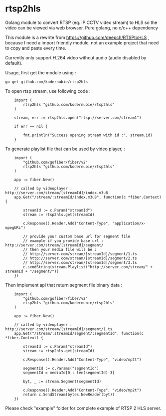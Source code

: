 # rtsp2hls
Golang module to convert RTSP (eq. IP CCTV video stream) to HLS so the video can be viewed via web browser. Pure golang, no c/c++ dependency

This module is a rewrite from https://github.com/deepch/RTSPtoHLS , because I need a import friendly module, not an example project that need to copy and paste every time.

Currently only support H.264 video without audio (audio disabled by default).

Usage, first get the module using :

```
go get github.com/kodernubie/rtsp2hls
```


To open rtsp stream, use following code :

```
    import (
        rtsp2hls "github.com/kodernubie/rtsp2hls"
    )

    stream, err := rtsp2hls.open("rtsp://server.com/stream1")

    if err == nil {
        
        fmt.println("Success opening stream with id :", stream.id)
    }

```



To generate playlist file that can be used by video player, :

```
    import (
	    "github.com/gofiber/fiber/v2"
	    rtsp2hls "github.com/kodernubie/rtsp2hls"
    )
    
    app := fiber.New()

    // called by videoplayer : http://server.com/stream/[streamId]/index.m3u8
    app.Get("/stream/:streamId/index.m3u8", function(c *fiber.Context) {

        streamId := c.Param("streamId")
        stream := rtsp2hls.get(streamId)

        c.Response().Header.Add("Content-Type", "application/x-mpegURL")

        // provide your custom base url for segment file
        // example if you provide base url : http://server.com/stream/[streamId]/segment/
        // then your media file will be :
        // http://server.com/stream/[streamId]/segment/1.ts
        // http://server.com/stream/[streamId]/segment/2.ts
        // http://server.com/stream/[streamId]/segment/3.ts
        c.sendString(stream.Playlist("http://server.com/stream/" + streamId + "/segment/"))  
    })

```


Then implement api that return segment file binary data :

```
    import (
	    "github.com/gofiber/fiber/v2"
	    rtsp2hls "github.com/kodernubie/rtsp2hls"
    )
    
    app := fiber.New()

    // called by videoplayer : http://server.com/stream/[streamId]/segment/1.ts 
    app.Get("/stream/:streamId/segment/:segmentId", function(c *fiber.Context) {

        streamId := c.Param("streamId")
        stream := rtsp2hls.get(streamId)

        c.Response().Header.Add("Content-Type", "video/mp2t")

        segmentId := c.Params("segmentId")
        segmentId = mediaId[0 : len(segmentId)-3]

        byt, _ := stream.Segment(segmentId)

        c.Response().Header.Add("Content-Type", "video/mp2t")
        return c.SendStream(bytes.NewReader(byt)) 
    })

```


Please check "example" folder for complete example of RTSP 2 HLS server.